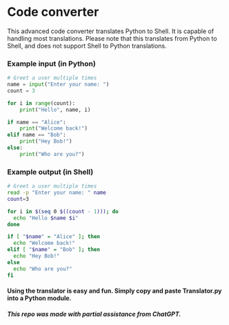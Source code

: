 # Code converter
This advanced code converter 
translates Python to Shell.
It is capable of handling most translations.
Please note that this translates from
Python to Shell, and does not support
Shell to Python translations.

### Example input (in Python)

```python
# Greet a user multiple times
name = input("Enter your name: ")
count = 3

for i in range(count):
    print("Hello", name, i)

if name == "Alice":
    print("Welcome back!")
elif name == "Bob":
    print("Hey Bob!")
else:
    print("Who are you?")
```

### Example output (in Shell)

```bash
# Greet a user multiple times
read -p "Enter your name: " name
count=3

for i in $(seq 0 $((count - 1))); do
  echo "Hello $name $i"
done

if [ "$name" = "Alice" ]; then
  echo "Welcome back!"
elif [ "$name" = "Bob" ]; then
  echo "Hey Bob!"
else
  echo "Who are you?"
fi
```
#### Using the translator is easy and fun. Simply copy and paste Translator.py into a Python module.
#### *This repo was made with partial assistance from ChatGPT.*
